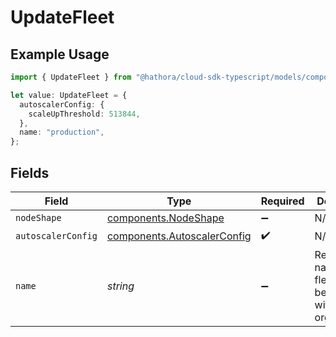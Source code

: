 # UpdateFleet

## Example Usage

```typescript
import { UpdateFleet } from "@hathora/cloud-sdk-typescript/models/components";

let value: UpdateFleet = {
  autoscalerConfig: {
    scaleUpThreshold: 513844,
  },
  name: "production",
};
```

## Fields

| Field                                                                      | Type                                                                       | Required                                                                   | Description                                                                | Example                                                                    |
| -------------------------------------------------------------------------- | -------------------------------------------------------------------------- | -------------------------------------------------------------------------- | -------------------------------------------------------------------------- | -------------------------------------------------------------------------- |
| `nodeShape`                                                                | [components.NodeShape](../../models/components/nodeshape.md)               | :heavy_minus_sign:                                                         | N/A                                                                        |                                                                            |
| `autoscalerConfig`                                                         | [components.AutoscalerConfig](../../models/components/autoscalerconfig.md) | :heavy_check_mark:                                                         | N/A                                                                        |                                                                            |
| `name`                                                                     | *string*                                                                   | :heavy_minus_sign:                                                         | Readable name for a fleet. Must be unique within an organization.          | production                                                                 |
